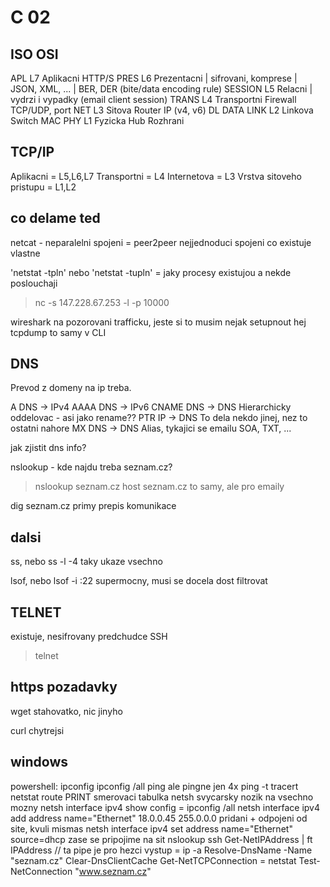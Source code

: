 # C 02

## ISO OSI

APL             L7  Aplikacni               HTTP/S
PRES            L6  Prezentacni | sifrovani, komprese | JSON, XML, ... | BER, DER (bite/data encoding rule)
SESSION         L5  Relacni     | vydrzi i vypadky (email client session)
TRANS           L4  Transportni Firewall    TCP/UDP, port
NET             L3  Sitova      Router      IP (v4, v6)
DL DATA LINK    L2  Linkova     Switch      MAC
PHY             L1  Fyzicka     Hub         Rozhrani

## TCP/IP

Aplikacni = L5,L6,L7
Transportni = L4
Internetova = L3
Vrstva sitoveho pristupu = L1,L2

## co delame ted

netcat - neparalelni spojeni = peer2peer
        nejjednoduci spojeni co existuje vlastne

'netstat -tpln' nebo 'netstat -tupln' = jaky procesy existujou a nekde poslouchaji

> nc -s 147.228.67.253 -l -p 10000

wireshark
    na pozorovani trafficku, jeste si to musim nejak setupnout hej
tcpdump
    to samy v CLI

## DNS

Prevod z domeny na ip treba.

A               DNS -> IPv4
AAAA            DNS -> IPv6
CNAME           DNS -> DNS      Hierarchicky oddelovac - asi jako rename??
PTR             IP -> DNS       To dela nekdo jinej, nez to ostatni nahore
MX              DNS -> DNS      Alias, tykajici se emailu
SOA, TXT, ...

jak zjistit dns info?

nslookup - kde najdu treba seznam.cz?
> nslookup seznam.cz
> host seznam.cz
to samy, ale pro emaily

dig seznam.cz
primy prepis komunikace

## dalsi

ss, nebo ss -l -4
taky ukaze vsechno

lsof, nebo lsof -i :22
supermocny, musi se docela dost filtrovat

## TELNET

existuje, nesifrovany predchudce SSH
> telnet

## https pozadavky

wget
    stahovatko, nic jinyho

curl
    chytrejsi

## windows

powershell:
    ipconfig
    ipconfig /all
    ping
        ale pingne jen 4x
    ping -t
    tracert
    netstat
    route PRINT
        smerovaci tabulka
    netsh
        svycarsky nozik na vsechno mozny
    netsh interface ipv4 show config
        = ipconfig /all
    netsh interface ipv4 add address name="Ethernet" 18.0.0.45 255.0.0.0
        pridani + odpojeni od site, kvuli mismas
    netsh interface ipv4 set address name="Ethernet" source=dhcp
        zase se pripojime na sit
    nslookup
    ssh
    Get-NetIPAddress | ft IPAddress // ta pipe je pro hezci vystup
        = ip -a
    Resolve-DnsName -Name "seznam.cz"
    Clear-DnsClientCache
    Get-NetTCPConnection
        = netstat
    Test-NetConnection "www.seznam.cz"
